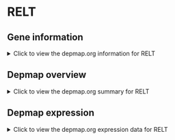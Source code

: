 <h1>RELT</h1>

<h2>Gene information</h2>
<details>
  <summary>Click to view the depmap.org information for RELT</summary>
  <iframe src="https://depmap.org/portal/gene/RELT?tab=about" style="border:none;width:100%;height:800px"></iframe>
</details>

<h2>Depmap overview</h2>
<details>
  <summary>Click to view the depmap.org summary for RELT</summary>
  <iframe src="https://depmap.org/portal/gene/RELT?tab=overview" style="border:none;width:100%;height:800px"></iframe>
</details>

<h2>Depmap expression</h2>
<details>
  <summary>Click to view the depmap.org expression data for RELT</summary>
  <iframe src="https://depmap.org/portal/gene/RELT?tab=characterization" style="border:none;width:100%;height:800px"></iframe>
</details>


<!--
<h2>Reactome Pathway diagram</h2>
<details>
  <summary>Click to view Reactome pathway for RELT</summary>
  PNAME
</details>
-->


